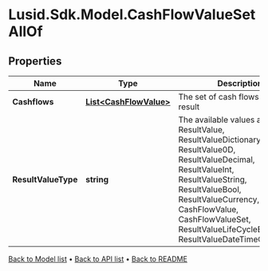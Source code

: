 # Lusid.Sdk.Model.CashFlowValueSetAllOf

## Properties

Name | Type | Description | Notes
------------ | ------------- | ------------- | -------------
**Cashflows** | [**List&lt;CashFlowValue&gt;**](CashFlowValue.md) | The set of cash flows in the result | [optional] 
**ResultValueType** | **string** | The available values are: ResultValue, ResultValueDictionary, ResultValue0D, ResultValueDecimal, ResultValueInt, ResultValueString, ResultValueBool, ResultValueCurrency, CashFlowValue, CashFlowValueSet, ResultValueLifeCycleEventValue, ResultValueDateTimeOffset | 

[Back to Model list](../README.md#documentation-for-models) &#8226; [Back to API list](../README.md#documentation-for-api-endpoints) &#8226; [Back to README](../README.md)

